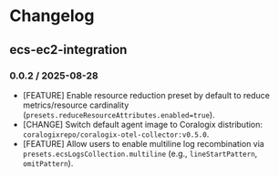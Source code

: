 # Changelog

## ecs-ec2-integration

### 0.0.2 / 2025-08-28

* [FEATURE] Enable resource reduction preset by default to reduce metrics/resource cardinality (`presets.reduceResourceAttributes.enabled=true`).
* [CHANGE] Switch default agent image to Coralogix distribution: `coralogixrepo/coralogix-otel-collector:v0.5.0`.
* [FEATURE] Allow users to enable multiline log recombination via `presets.ecsLogsCollection.multiline` (e.g., `lineStartPattern`, `omitPattern`).
